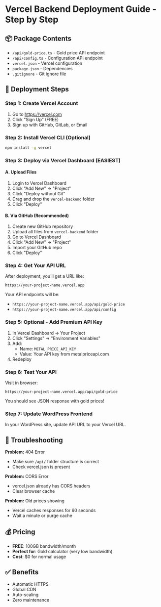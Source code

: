 # Vercel Backend Deployment Guide - Step by Step

## 📦 Package Contents
- `/api/gold-price.ts` - Gold price API endpoint
- `/api/config.ts` - Configuration API endpoint  
- `vercel.json` - Vercel configuration
- `package.json` - Dependencies
- `.gitignore` - Git ignore file

## 🚀 Deployment Steps

### Step 1: Create Vercel Account
1. Go to https://vercel.com
2. Click "Sign Up" (FREE)
3. Sign up with GitHub, GitLab, or Email

### Step 2: Install Vercel CLI (Optional)
```bash
npm install -g vercel
```

### Step 3: Deploy via Vercel Dashboard (EASIEST)

#### A. Upload Files
1. Login to Vercel Dashboard
2. Click "Add New" → "Project"
3. Click "Deploy without Git"
4. Drag and drop the `vercel-backend` folder
5. Click "Deploy"

#### B. Via GitHub (Recommended)
1. Create new GitHub repository
2. Upload all files from `vercel-backend` folder
3. Go to Vercel Dashboard
4. Click "Add New" → "Project"
5. Import your GitHub repo
6. Click "Deploy"

### Step 4: Get Your API URL
After deployment, you'll get a URL like:
```
https://your-project-name.vercel.app
```

Your API endpoints will be:
- `https://your-project-name.vercel.app/api/gold-price`
- `https://your-project-name.vercel.app/api/config`

### Step 5: Optional - Add Premium API Key
1. In Vercel Dashboard → Your Project
2. Click "Settings" → "Environment Variables"
3. Add:
   - Name: `METAL_PRICE_API_KEY`
   - Value: Your API key from metalpriceapi.com
4. Redeploy

### Step 6: Test Your API
Visit in browser:
```
https://your-project-name.vercel.app/api/gold-price
```

You should see JSON response with gold prices!

### Step 7: Update WordPress Frontend
In your WordPress site, update API URL to your Vercel URL.

## 🔧 Troubleshooting

**Problem:** 404 Error
- Make sure `/api/` folder structure is correct
- Check vercel.json is present

**Problem:** CORS Error
- vercel.json already has CORS headers
- Clear browser cache

**Problem:** Old prices showing
- Vercel caches responses for 60 seconds
- Wait a minute or purge cache

## 💰 Pricing
- **FREE**: 100GB bandwidth/month
- **Perfect for**: Gold calculator (very low bandwidth)
- **Cost**: $0 for normal usage

## ✅ Benefits
- Automatic HTTPS
- Global CDN
- Auto-scaling
- Zero maintenance
